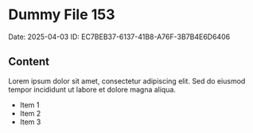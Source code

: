 # Dummy File 153

Date: 2025-04-03
ID: EC7BEB37-6137-41B8-A76F-3B7B4E6D6406

## Content

Lorem ipsum dolor sit amet, consectetur adipiscing elit.
Sed do eiusmod tempor incididunt ut labore et dolore magna aliqua.

* Item 1
* Item 2
* Item 3
